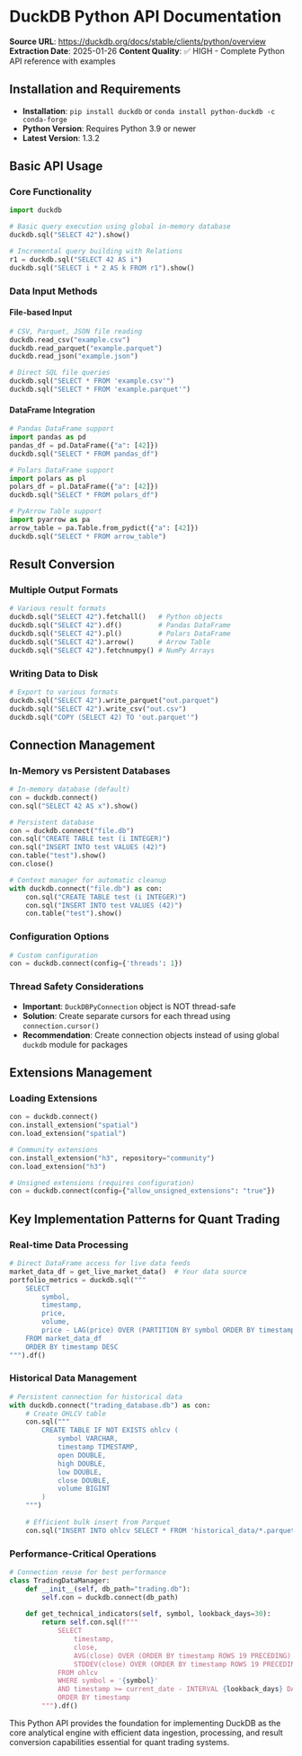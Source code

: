 # DuckDB Python API Documentation

**Source URL**: https://duckdb.org/docs/stable/clients/python/overview  
**Extraction Date**: 2025-01-26
**Content Quality**: ✅ HIGH - Complete Python API reference with examples

## Installation and Requirements

- **Installation**: `pip install duckdb` or `conda install python-duckdb -c conda-forge`
- **Python Version**: Requires Python 3.9 or newer
- **Latest Version**: 1.3.2

## Basic API Usage

### Core Functionality
```python
import duckdb

# Basic query execution using global in-memory database
duckdb.sql("SELECT 42").show()

# Incremental query building with Relations
r1 = duckdb.sql("SELECT 42 AS i")
duckdb.sql("SELECT i * 2 AS k FROM r1").show()
```

### Data Input Methods

#### File-based Input
```python
# CSV, Parquet, JSON file reading
duckdb.read_csv("example.csv")
duckdb.read_parquet("example.parquet") 
duckdb.read_json("example.json")

# Direct SQL file queries
duckdb.sql("SELECT * FROM 'example.csv'")
duckdb.sql("SELECT * FROM 'example.parquet'")
```

#### DataFrame Integration
```python
# Pandas DataFrame support
import pandas as pd
pandas_df = pd.DataFrame({"a": [42]})
duckdb.sql("SELECT * FROM pandas_df")

# Polars DataFrame support  
import polars as pl
polars_df = pl.DataFrame({"a": [42]})
duckdb.sql("SELECT * FROM polars_df")

# PyArrow Table support
import pyarrow as pa
arrow_table = pa.Table.from_pydict({"a": [42]})
duckdb.sql("SELECT * FROM arrow_table")
```

## Result Conversion

### Multiple Output Formats
```python
# Various result formats
duckdb.sql("SELECT 42").fetchall()   # Python objects
duckdb.sql("SELECT 42").df()         # Pandas DataFrame
duckdb.sql("SELECT 42").pl()         # Polars DataFrame  
duckdb.sql("SELECT 42").arrow()      # Arrow Table
duckdb.sql("SELECT 42").fetchnumpy() # NumPy Arrays
```

### Writing Data to Disk
```python
# Export to various formats
duckdb.sql("SELECT 42").write_parquet("out.parquet")
duckdb.sql("SELECT 42").write_csv("out.csv")
duckdb.sql("COPY (SELECT 42) TO 'out.parquet'")
```

## Connection Management

### In-Memory vs Persistent Databases
```python
# In-memory database (default)
con = duckdb.connect()
con.sql("SELECT 42 AS x").show()

# Persistent database
con = duckdb.connect("file.db")
con.sql("CREATE TABLE test (i INTEGER)")
con.sql("INSERT INTO test VALUES (42)")
con.table("test").show()
con.close()

# Context manager for automatic cleanup
with duckdb.connect("file.db") as con:
    con.sql("CREATE TABLE test (i INTEGER)")
    con.sql("INSERT INTO test VALUES (42)")
    con.table("test").show()
```

### Configuration Options
```python
# Custom configuration
con = duckdb.connect(config={'threads': 1})
```

### Thread Safety Considerations
- **Important**: `DuckDBPyConnection` object is NOT thread-safe
- **Solution**: Create separate cursors for each thread using `connection.cursor()`
- **Recommendation**: Create connection objects instead of using global `duckdb` module for packages

## Extensions Management

### Loading Extensions
```python
con = duckdb.connect()
con.install_extension("spatial")
con.load_extension("spatial")

# Community extensions
con.install_extension("h3", repository="community")
con.load_extension("h3")

# Unsigned extensions (requires configuration)
con = duckdb.connect(config={"allow_unsigned_extensions": "true"})
```

## Key Implementation Patterns for Quant Trading

### Real-time Data Processing
```python
# Direct DataFrame access for live data feeds
market_data_df = get_live_market_data()  # Your data source
portfolio_metrics = duckdb.sql("""
    SELECT 
        symbol,
        timestamp,
        price,
        volume,
        price - LAG(price) OVER (PARTITION BY symbol ORDER BY timestamp) as price_change
    FROM market_data_df
    ORDER BY timestamp DESC
""").df()
```

### Historical Data Management
```python
# Persistent connection for historical data
with duckdb.connect("trading_database.db") as con:
    # Create OHLCV table
    con.sql("""
        CREATE TABLE IF NOT EXISTS ohlcv (
            symbol VARCHAR,
            timestamp TIMESTAMP,
            open DOUBLE,
            high DOUBLE, 
            low DOUBLE,
            close DOUBLE,
            volume BIGINT
        )
    """)
    
    # Efficient bulk insert from Parquet
    con.sql("INSERT INTO ohlcv SELECT * FROM 'historical_data/*.parquet'")
```

### Performance-Critical Operations
```python
# Connection reuse for best performance
class TradingDataManager:
    def __init__(self, db_path="trading.db"):
        self.con = duckdb.connect(db_path)
        
    def get_technical_indicators(self, symbol, lookback_days=30):
        return self.con.sql(f"""
            SELECT 
                timestamp,
                close,
                AVG(close) OVER (ORDER BY timestamp ROWS 19 PRECEDING) as sma_20,
                STDDEV(close) OVER (ORDER BY timestamp ROWS 19 PRECEDING) as volatility
            FROM ohlcv 
            WHERE symbol = '{symbol}' 
            AND timestamp >= current_date - INTERVAL {lookback_days} DAYS
            ORDER BY timestamp
        """).df()
```

This Python API provides the foundation for implementing DuckDB as the core analytical engine with efficient data ingestion, processing, and result conversion capabilities essential for quant trading systems.